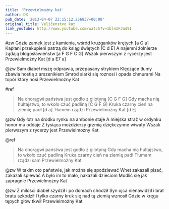 ```yaml
---
title: 'Przewielmożny kat'
author: DX
pub_date: '2013-04-07 22:15:12.256837+00:00'
original_title: Veličenstvo kat
link_youtube: http://www.youtube.com/watch?v=1blnIF3ad9I
---
```


#zw
Gdzie zamek jest z kamienia, wśród krużganków krętych [a G a]
Kapłani przekupieni patrzą do ksiąg świętych [C d E]
A najemni żołnierze żądają błogosławieństw [a F G F C G]
Wszak pierwszym z rycerzy jest Przewielmożny Kat [d a E7 a]

@zw
Sam diabeł mszę odprawia, przepasany strykiem
Klęczące tłumy zbawia hostią z arszenikiem
Smród siarki się roznosi i opada chmurami 
Na topór który nosi Przewielmożny Kat

#ref
>Na chorągwi państwa jest godło z gilotyną [C G F G]
>Gdy macha nią hultajstwo, to wkoło czuć padliną [C G F G]
>Kruka czarny cień na ziemię padł [d a]
>Tłumem rządzi Przewielmożny Kat [d E]

@zw
Gdy łotr na środku rynku na ambonie staje 
A miejska straż w ordynku honor mu oddaje 
Z tysiąca moździerzy grzmią dziękczynne wiwaty 
Wszak pierwszym z rycerzy jest Przewielmożny Kat

@ref
>Na chorągwi państwa jest godło z gilotyną 
>Gdy macha nią hultajstwo, to wkoło czuć padliną
>Kruka czarny cień na ziemię padł
>Tłumem rządzi sam Przewielmożny Kat

@zw
W takim oto państwie, jak można się spodziewać 
Wnet zakazali pisać, zakazali śpiewać 
A było im to mało, nakazali dzieciom
Modlić się jak zapragnie Przewielmożny Kat

@zw
Z miłości diabeł szydził i po domach chodził
Syn ojca nienawidził i brat bratu szkodził 
I tylko czarny kruk się nad tą ziemią wznosił 
Gdzie w kręgu tępych głów tkwił Przewielmożny Kat
